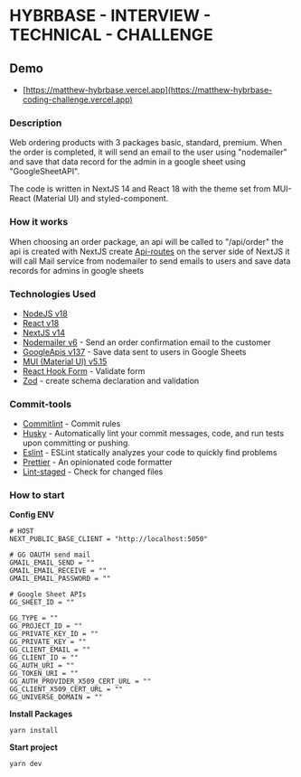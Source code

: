 # HYBRBASE - INTERVIEW - TECHNICAL - CHALLENGE

## Demo

- [https://matthew-hybrbase.vercel.app](https://matthew-hybrbase-coding-challenge.vercel.app)

### Description

Web ordering products with 3 packages basic, standard, premium. When the order is completed, it will send an email to the user using "nodemailer" and save that data record for the admin in a google sheet using "GoogleSheetAPI".

The code is written in NextJS 14 and React 18 with the theme set from MUI-React (Material UI) and styled-component.

### How it works

When choosing an order package, an api will be called to "/api/order" the api is created with NextJS create [Api-routes](https://nextjs.org/docs/pages/building-your-application/routing/api-routes) on the server side of NextJS it will call
Mail service from nodemailer to send emails to users and save data records for admins in google sheets

### Technologies Used

- [NodeJS v18](https://nodejs.org/en)
- [React v18](https://react.dev)
- [NextJS v14](https://nextjs.org)
- [Nodemailer v6](https://www.npmjs.com/package/nodemailer) - Send an order confirmation email to the customer
- [GoogleApis v137](https://www.npmjs.com/package/googleapis) - Save data sent to users in Google Sheets
- [MUI (Material UI) v5.15](https://mui.com)
- [React Hook Form](https://react-hook-form.com) - Validate form
- [Zod](https://zod.dev) - create schema declaration and validation

### Commit-tools

- [Commitlint]() - Commit rules
- [Husky]() - Automatically lint your commit messages, code, and run tests upon committing or pushing.
- [Eslint]() - ESLint statically analyzes your code to quickly find problems
- [Prettier]() - An opinionated code formatter
- [Lint-staged]() - Check for changed files

### How to start

**Config ENV**

```shell
# HOST
NEXT_PUBLIC_BASE_CLIENT = "http://localhost:5050"

# GG OAUTH send mail
GMAIL_EMAIL_SEND = ""
GMAIL_EMAIL_RECEIVE = ""
GMAIL_EMAIL_PASSWORD = ""

# Google Sheet APIs
GG_SHEET_ID = ""

GG_TYPE = ""
GG_PROJECT_ID = ""
GG_PRIVATE_KEY_ID = ""
GG_PRIVATE_KEY = ""
GG_CLIENT_EMAIL = ""
GG_CLIENT_ID = ""
GG_AUTH_URI = ""
GG_TOKEN_URI = ""
GG_AUTH_PROVIDER_X509_CERT_URL = ""
GG_CLIENT_X509_CERT_URL = ""
GG_UNIVERSE_DOMAIN = ""
```

**Install Packages**

```shell
yarn install
```

**Start project**

```shell
yarn dev
```
